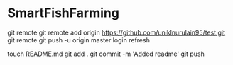 # SmartFishFarming
git remote
git remote add origin https://github.com/uniklnurulain95/test.git
git remote
git push -u origin master
login
refresh

touch README.md
git add .
git commit -m 'Added readme'
git push

